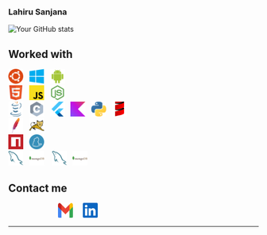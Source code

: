 ### Lahiru Sanjana
![Your GitHub stats](https://github-readme-stats.vercel.app/api?username=snowcodie&show_icons=true&count_private=true&theme=dark)

## Worked with


  <img src="https://github.com/snowcodie/snowcodie/blob/main/src/Ubuntu%20(1).png"  width="30" height="30" >&nbsp;&nbsp;&nbsp;<img src="https://github.com/snowcodie/snowcodie/blob/main/src/Microsoft%20Windows.png"  width="30" height="30">&nbsp;&nbsp;&nbsp;<img src="https://github.com/snowcodie/snowcodie/blob/main/src/Android.png"  width="30" height="30">
<br>
<img src="https://github.com/snowcodie/snowcodie/blob/main/src/HTML5.png"  width="30" height="30" >&nbsp;&nbsp;&nbsp;<img src="https://github.com/snowcodie/snowcodie/blob/main/src/Javascript.png"  width="30" height="30">&nbsp;&nbsp;&nbsp;<img src="https://github.com/snowcodie/snowcodie/blob/main/src/Nodejs.png"  width="30" height="30" >&nbsp;&nbsp;&nbsp;
<br>
<img src="https://github.com/snowcodie/snowcodie/blob/main/src/Java.png"  width="30" height="30" >&nbsp;&nbsp;&nbsp;<img src="https://github.com/snowcodie/snowcodie/blob/main/src/C.png"  width="30" height="30">&nbsp;&nbsp;&nbsp;<img src="https://github.com/snowcodie/snowcodie/blob/main/src/Flutter.png"  width="30" height="30" >&nbsp;&nbsp;&nbsp;<img src="https://github.com/snowcodie/snowcodie/blob/main/src/Kotlin.png"  width="30" height="30" >&nbsp;&nbsp;&nbsp;<img src="https://github.com/snowcodie/snowcodie/blob/main/src/Python.png"  width="30" height="30" >&nbsp;&nbsp;&nbsp;<img src="https://github.com/snowcodie/snowcodie/blob/main/src/Scala.png"  width="30" height="30" >&nbsp;&nbsp;&nbsp;
<br>
<img src="https://github.com/snowcodie/snowcodie/blob/main/src/apache.png"  width="30" height="30" >&nbsp;&nbsp;&nbsp;<img src="https://github.com/snowcodie/snowcodie/blob/main/src/Tomcat.png"  width="30" height="30" >&nbsp;&nbsp;&nbsp;
<br>
<img src="https://github.com/snowcodie/snowcodie/blob/main/src/npm.png"  width="30" height="30" >&nbsp;&nbsp;&nbsp;<img src="https://github.com/snowcodie/snowcodie/blob/main/src/yarn.png"  width="30" height="30" >&nbsp;&nbsp;&nbsp;
<br>
<img src="https://github.com/snowcodie/snowcodie/blob/main/src/MySQL.png"  width="30" height="30" >&nbsp;&nbsp;&nbsp;<img src="https://github.com/snowcodie/snowcodie/blob/main/src/MongoDB.png"  width="30" height="30" >&nbsp;&nbsp;&nbsp;
<img src="https://github.com/snowcodie/snowcodie/blob/main/src/MySQL.png"  width="30" height="30" >&nbsp;&nbsp;&nbsp;<img src="https://github.com/snowcodie/snowcodie/blob/main/src/MongoDB.png"  width="30" height="30" >&nbsp;&nbsp;&nbsp;

  





## Contact me
<a href="mailto:lahirusanjana1@gmail.com" style="text-decoration: none;">
  <img src="https://github.com/snowcodie/snowcodie/blob/main/src/Group%2014.png"  width="30" height="30" style="margin-left: 100px;">
</a>
&nbsp;&nbsp;&nbsp;
<a href="https://www.linkedin.com/in/lahiru-sanjana-024aba28a/" style="text-decoration: none;">
  <img src="https://github.com/snowcodie/snowcodie/blob/main/src/Vector.png"  width="30" height="30" style="margin-right: 100px;">
</a>
<br>

<!--
## Contact

- 

## Find Me Online

- [Include links to your personal website, LinkedIn, Twitter, and other relevant online profiles]
-->

---





<!--
**snowcodie/snowcodie** is a ✨ _special_ ✨ repository because its `README.md` (this file) appears on your GitHub profile.

Here are some ideas to get you started:

- 🔭 I’m currently working on ...
- 🌱 I’m currently learning ...
- 👯 I’m looking to collaborate on ...
- 🤔 I’m looking for help with ...
- 💬 Ask me about ...
- 📫 How to reach me: ...
- 😄 Pronouns: ...
- ⚡ Fun fact: ...
-->
